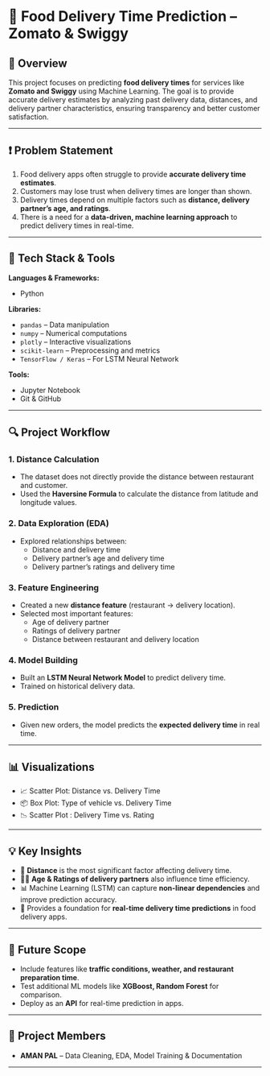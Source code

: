 # 🍴 Food Delivery Time Prediction – Zomato & Swiggy  

## 📌 Overview  
This project focuses on predicting **food delivery times** for services like **Zomato and Swiggy** using Machine Learning. The goal is to provide accurate delivery estimates by analyzing past delivery data, distances, and delivery partner characteristics, ensuring transparency and better customer satisfaction.  

---

## ❗ Problem Statement  

1. Food delivery apps often struggle to provide **accurate delivery time estimates**.  
2. Customers may lose trust when delivery times are longer than shown.  
3. Delivery times depend on multiple factors such as **distance, delivery partner’s age, and ratings**.  
4. There is a need for a **data-driven, machine learning approach** to predict delivery times in real-time.  

---

## 🧰 Tech Stack & Tools  

**Languages & Frameworks:**  
- Python  

**Libraries:**  
- `pandas` – Data manipulation  
- `numpy` – Numerical computations  
- `plotly` – Interactive visualizations  
- `scikit-learn` – Preprocessing and metrics  
- `TensorFlow / Keras` – For LSTM Neural Network  

**Tools:**  
- Jupyter Notebook  
- Git & GitHub  

---

## 🔍 Project Workflow  

### 1. Distance Calculation  
- The dataset does not directly provide the distance between restaurant and customer.  
- Used the **Haversine Formula** to calculate the distance from latitude and longitude values.  

### 2. Data Exploration (EDA)  
- Explored relationships between:  
  - Distance and delivery time  
  - Delivery partner’s age and delivery time  
  - Delivery partner’s ratings and delivery time  

### 3. Feature Engineering  
- Created a new **distance feature** (restaurant → delivery location).  
- Selected most important features:  
  - Age of delivery partner  
  - Ratings of delivery partner  
  - Distance between restaurant and delivery location  

### 4. Model Building  
- Built an **LSTM Neural Network Model** to predict delivery time.  
- Trained on historical delivery data.  

### 5. Prediction  
- Given new orders, the model predicts the **expected delivery time** in real time.  

---

## 📊 Visualizations  
- 📈 Scatter Plot: Distance vs. Delivery Time  
- 📦 Box Plot: Type of vehicle vs. Delivery Time  
- 📉 Scatter Plot : Delivery Time vs. Rating   

---

## 💡 Key Insights  

- 📍 **Distance** is the most significant factor affecting delivery time.  
- 👨‍🍳 **Age & Ratings of delivery partners** also influence time efficiency.  
- 📊 Machine Learning (LSTM) can capture **non-linear dependencies** and improve prediction accuracy.  
- 🚀 Provides a foundation for **real-time delivery time predictions** in food delivery apps.  

---

## 📎 Future Scope  
- Include features like **traffic conditions, weather, and restaurant preparation time**.  
- Test additional ML models like **XGBoost, Random Forest** for comparison.  
- Deploy as an **API** for real-time prediction in apps.  

---

## 👥 Project Members  

- **AMAN PAL** – Data Cleaning, EDA, Model Training & Documentation  

---
